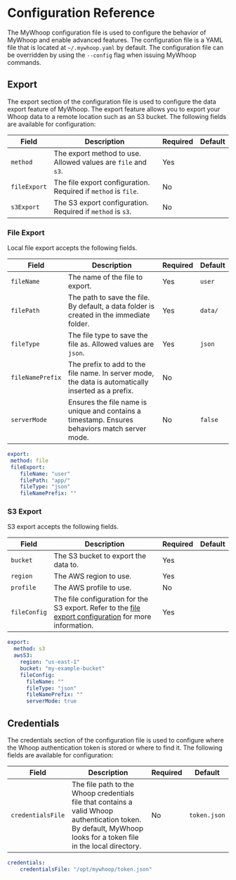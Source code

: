 # Configuration Reference

The MyWhoop configuration file is used to configure the behavior of MyWhoop and enable advanced features. The configuration file is a YAML file that is located at `~/.mywhoop.yaml` by default. The configuration file can be overridden by using the `--config` flag when issuing MyWhoop commands.


## Export

The export section of the configuration file is used to configure the data export feature of MyWhoop. The export feature allows you to export your Whoop data to a remote location such as an S3 bucket. The following fields are available for configuration:

| Field | Description | Required | Default |
|---|----|---|---|
| `method` | The export method to use. Allowed values are `file` and `s3`. | Yes | |
| `fileExport` | The file export configuration. Required if `method` is `file`. | No | |
| `s3Export` | The S3 export configuration. Required if `method` is `s3`. | No | |


### File Export

Local file export accepts the following fields.

| Field | Description | Required | Default |
|---|----|---|---|
| `fileName` | The name of the file to export. | Yes | `user` |
| `filePath` | The path to save the file. By default, a data folder is created in the immediate folder. | Yes | `data/` | 
| `fileType` | The file type to save the file as. Allowed values are `json`. | Yes | `json` |
| `fileNamePrefix` | The prefix to add to the file name. In server mode, the data is automatically inserted as a prefix. | No | |
| `serverMode` | Ensures the file name is unique and contains a timestamp. Ensures behaviors match server mode. | No | `false` |

```yaml
export:
 method: file
 fileExport:
    fileName: "user"
    filePath: "app/"
    fileType: "json"
    fileNamePrefix: ""
```

### S3 Export

S3 export accepts the following fields.

| Field | Description | Required | Default |
|---|----|---|---|
| `bucket` | The S3 bucket to export the data to. | Yes | |
| `region` | The AWS region to use. | Yes | |
| `profile` | The AWS profile to use. | No | |
| `fileConfig` | The file configuration for the S3 export. Refer to the [file export configuration](#configuration-reference) for more information. | Yes | |


```yaml
export:
  method: s3
  awsS3:
    region: "us-east-1"
    bucket: "my-example-bucket"
    fileConfig:
      fileName: ""
      fileType: "json"
      fileNamePrefix: ""
      serverMode: true
```
## Credentials

The credentials section of the configuration file is used to configure where the Whoop authentication token is stored or where to find it. The following fields are available for configuration:

| Field | Description | Required | Default |
|---|----|---|---|
| `credentialsFile` | The file path to the Whoop credentials file that contains a valid Whoop authentication token. By default, MyWhoop looks for a token file in the local directory. | No | `token.json` |

```yaml
credentials:
    credentialsFile: "/opt/mywhoop/token.json"
```